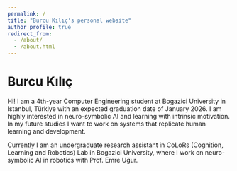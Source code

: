 ```yaml
---
permalink: /
title: "Burcu Kılıç's personal website"
author_profile: true
redirect_from: 
  - /about/
  - /about.html
---
```


Burcu Kılıç
======

Hi! I am a 4th-year Computer Engineering student at Bogazici University in Istanbul, Türkiye with an expected graduation date of January 2026. I am highly interested in neuro-symbolic AI and learning with intrinsic motivation. In my future studies I want to work on systems that replicate human learning and development.

Currently I am an undergraduate research assistant in CoLoRs (Cognition, Learning and Robotics) Lab in Bogazici University, where I work on neuro-symbolic AI in robotics with Prof. Emre Uğur. 
